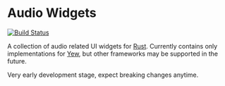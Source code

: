 # Audio Widgets

[![Build Status](https://api.travis-ci.com/bbmsoft/audio-widgets.svg?branch=develop)](https://travis-ci.com/github/bbmsoft/audio-widgets)

A collection of audio related UI widgets for [Rust](https://www.rust-lang.org/). Currently contains only implementations for [Yew](https://yew.rs/), but other frameworks may be supported in the future.

Very early development stage, expect breaking changes anytime.
